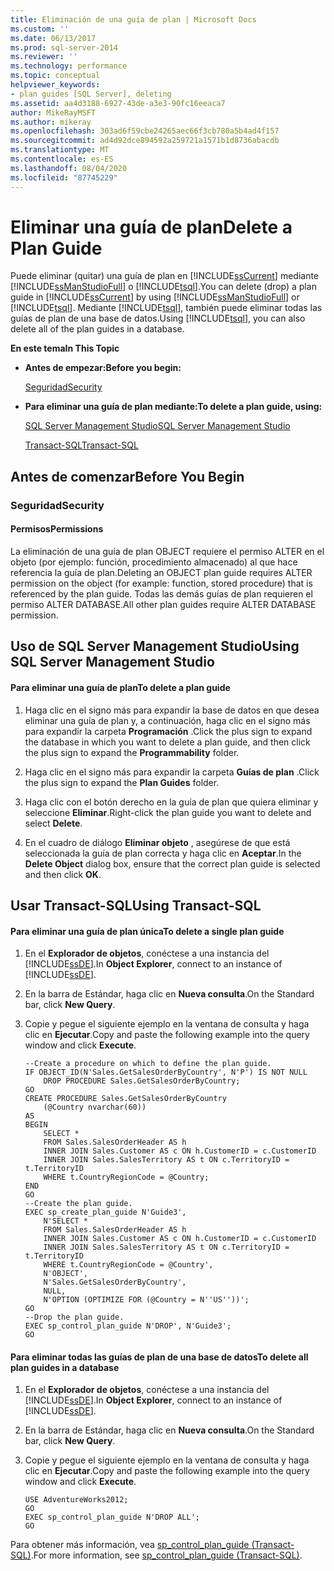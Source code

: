 ```yaml
---
title: Eliminación de una guía de plan | Microsoft Docs
ms.custom: ''
ms.date: 06/13/2017
ms.prod: sql-server-2014
ms.reviewer: ''
ms.technology: performance
ms.topic: conceptual
helpviewer_keywords:
- plan guides [SQL Server], deleting
ms.assetid: aa4d3188-6927-43de-a3e3-90fc16eeaca7
author: MikeRayMSFT
ms.author: mikeray
ms.openlocfilehash: 303ad6f59cbe24265aec66f3cb780a5b4ad4f157
ms.sourcegitcommit: ad4d92dce894592a259721a1571b1d8736abacdb
ms.translationtype: MT
ms.contentlocale: es-ES
ms.lasthandoff: 08/04/2020
ms.locfileid: "87745229"
---
```

# <a name="delete-a-plan-guide"></a><span data-ttu-id="1a43c-102">Eliminar una guía de plan</span><span class="sxs-lookup"><span data-stu-id="1a43c-102">Delete a Plan Guide</span></span>
  <span data-ttu-id="1a43c-103">Puede eliminar (quitar) una guía de plan en [!INCLUDE[ssCurrent](../../includes/sscurrent-md.md)] mediante [!INCLUDE[ssManStudioFull](../../includes/ssmanstudiofull-md.md)] o [!INCLUDE[tsql](../../includes/tsql-md.md)].</span><span class="sxs-lookup"><span data-stu-id="1a43c-103">You can delete (drop) a plan guide in [!INCLUDE[ssCurrent](../../includes/sscurrent-md.md)] by using [!INCLUDE[ssManStudioFull](../../includes/ssmanstudiofull-md.md)] or [!INCLUDE[tsql](../../includes/tsql-md.md)].</span></span> <span data-ttu-id="1a43c-104">Mediante [!INCLUDE[tsql](../../includes/tsql-md.md)], también puede eliminar todas las guías de plan de una base de datos.</span><span class="sxs-lookup"><span data-stu-id="1a43c-104">Using [!INCLUDE[tsql](../../includes/tsql-md.md)], you can also delete all of the plan guides in a database.</span></span>  
  
 <span data-ttu-id="1a43c-105">**En este tema**</span><span class="sxs-lookup"><span data-stu-id="1a43c-105">**In This Topic**</span></span>  
  
-   <span data-ttu-id="1a43c-106">**Antes de empezar:**</span><span class="sxs-lookup"><span data-stu-id="1a43c-106">**Before you begin:**</span></span>  
  
     [<span data-ttu-id="1a43c-107">Seguridad</span><span class="sxs-lookup"><span data-stu-id="1a43c-107">Security</span></span>](#Security)  
  
-   <span data-ttu-id="1a43c-108">**Para eliminar una guía de plan mediante:**</span><span class="sxs-lookup"><span data-stu-id="1a43c-108">**To delete a plan guide, using:**</span></span>  
  
     [<span data-ttu-id="1a43c-109">SQL Server Management Studio</span><span class="sxs-lookup"><span data-stu-id="1a43c-109">SQL Server Management Studio</span></span>](#SSMSProcedure)  
  
     [<span data-ttu-id="1a43c-110">Transact-SQL</span><span class="sxs-lookup"><span data-stu-id="1a43c-110">Transact-SQL</span></span>](#TsqlProcedure)  
  
##  <a name="before-you-begin"></a><a name="BeforeYouBegin"></a> <span data-ttu-id="1a43c-111">Antes de comenzar</span><span class="sxs-lookup"><span data-stu-id="1a43c-111">Before You Begin</span></span>  
  
###  <a name="security"></a><a name="Security"></a> <span data-ttu-id="1a43c-112">Seguridad</span><span class="sxs-lookup"><span data-stu-id="1a43c-112">Security</span></span>  
  
####  <a name="permissions"></a><a name="Permissions"></a> <span data-ttu-id="1a43c-113">Permisos</span><span class="sxs-lookup"><span data-stu-id="1a43c-113">Permissions</span></span>  
 <span data-ttu-id="1a43c-114">La eliminación de una guía de plan OBJECT requiere el permiso ALTER en el objeto (por ejemplo: función, procedimiento almacenado) al que hace referencia la guía de plan.</span><span class="sxs-lookup"><span data-stu-id="1a43c-114">Deleting an OBJECT plan guide requires ALTER permission on the object (for example: function, stored procedure) that is referenced by the plan guide.</span></span> <span data-ttu-id="1a43c-115">Todas las demás guías de plan requieren el permiso ALTER DATABASE.</span><span class="sxs-lookup"><span data-stu-id="1a43c-115">All other plan guides require ALTER DATABASE permission.</span></span>  
  
##  <a name="using-sql-server-management-studio"></a><a name="SSMSProcedure"></a> <span data-ttu-id="1a43c-116">Uso de SQL Server Management Studio</span><span class="sxs-lookup"><span data-stu-id="1a43c-116">Using SQL Server Management Studio</span></span>  
  
#### <a name="to-delete-a-plan-guide"></a><span data-ttu-id="1a43c-117">Para eliminar una guía de plan</span><span class="sxs-lookup"><span data-stu-id="1a43c-117">To delete a plan guide</span></span>  
  
1.  <span data-ttu-id="1a43c-118">Haga clic en el signo más para expandir la base de datos en que desea eliminar una guía de plan y, a continuación, haga clic en el signo más para expandir la carpeta **Programación** .</span><span class="sxs-lookup"><span data-stu-id="1a43c-118">Click the plus sign to expand the database in which you want to delete a plan guide, and then click the plus sign to expand the **Programmability** folder.</span></span>  
  
2.  <span data-ttu-id="1a43c-119">Haga clic en el signo más para expandir la carpeta **Guías de plan** .</span><span class="sxs-lookup"><span data-stu-id="1a43c-119">Click the plus sign to expand the **Plan Guides** folder.</span></span>  
  
3.  <span data-ttu-id="1a43c-120">Haga clic con el botón derecho en la guía de plan que quiera eliminar y seleccione **Eliminar**.</span><span class="sxs-lookup"><span data-stu-id="1a43c-120">Right-click the plan guide you want to delete and select **Delete**.</span></span>  
  
4.  <span data-ttu-id="1a43c-121">En el cuadro de diálogo **Eliminar objeto** , asegúrese de que está seleccionada la guía de plan correcta y haga clic en **Aceptar**.</span><span class="sxs-lookup"><span data-stu-id="1a43c-121">In the **Delete Object** dialog box, ensure that the correct plan guide is selected and then click **OK**.</span></span>  
  
##  <a name="using-transact-sql"></a><a name="TsqlProcedure"></a> <span data-ttu-id="1a43c-122">Usar Transact-SQL</span><span class="sxs-lookup"><span data-stu-id="1a43c-122">Using Transact-SQL</span></span>  
  
#### <a name="to-delete-a-single-plan-guide"></a><span data-ttu-id="1a43c-123">Para eliminar una guía de plan única</span><span class="sxs-lookup"><span data-stu-id="1a43c-123">To delete a single plan guide</span></span>  
  
1.  <span data-ttu-id="1a43c-124">En el **Explorador de objetos**, conéctese a una instancia del [!INCLUDE[ssDE](../../includes/ssde-md.md)].</span><span class="sxs-lookup"><span data-stu-id="1a43c-124">In **Object Explorer**, connect to an instance of [!INCLUDE[ssDE](../../includes/ssde-md.md)].</span></span>  
  
2.  <span data-ttu-id="1a43c-125">En la barra de Estándar, haga clic en **Nueva consulta**.</span><span class="sxs-lookup"><span data-stu-id="1a43c-125">On the Standard bar, click **New Query**.</span></span>  
  
3.  <span data-ttu-id="1a43c-126">Copie y pegue el siguiente ejemplo en la ventana de consulta y haga clic en **Ejecutar**.</span><span class="sxs-lookup"><span data-stu-id="1a43c-126">Copy and paste the following example into the query window and click **Execute**.</span></span>  
  
    ```  
    --Create a procedure on which to define the plan guide.  
    IF OBJECT_ID(N'Sales.GetSalesOrderByCountry', N'P') IS NOT NULL  
        DROP PROCEDURE Sales.GetSalesOrderByCountry;  
    GO  
    CREATE PROCEDURE Sales.GetSalesOrderByCountry   
        (@Country nvarchar(60))  
    AS  
    BEGIN  
        SELECT *  
        FROM Sales.SalesOrderHeader AS h   
        INNER JOIN Sales.Customer AS c ON h.CustomerID = c.CustomerID  
        INNER JOIN Sales.SalesTerritory AS t ON c.TerritoryID = t.TerritoryID  
        WHERE t.CountryRegionCode = @Country;  
    END  
    GO  
    --Create the plan guide.  
    EXEC sp_create_plan_guide N'Guide3',  
        N'SELECT *  
        FROM Sales.SalesOrderHeader AS h   
        INNER JOIN Sales.Customer AS c ON h.CustomerID = c.CustomerID  
        INNER JOIN Sales.SalesTerritory AS t ON c.TerritoryID = t.TerritoryID  
        WHERE t.CountryRegionCode = @Country',  
        N'OBJECT',  
        N'Sales.GetSalesOrderByCountry',  
        NULL,  
        N'OPTION (OPTIMIZE FOR (@Country = N''US''))';  
    GO  
    --Drop the plan guide.  
    EXEC sp_control_plan_guide N'DROP', N'Guide3';  
    GO  
    ```  
  
#### <a name="to-delete-all-plan-guides-in-a-database"></a><span data-ttu-id="1a43c-127">Para eliminar todas las guías de plan de una base de datos</span><span class="sxs-lookup"><span data-stu-id="1a43c-127">To delete all plan guides in a database</span></span>  
  
1.  <span data-ttu-id="1a43c-128">En el **Explorador de objetos**, conéctese a una instancia del [!INCLUDE[ssDE](../../includes/ssde-md.md)].</span><span class="sxs-lookup"><span data-stu-id="1a43c-128">In **Object Explorer**, connect to an instance of [!INCLUDE[ssDE](../../includes/ssde-md.md)].</span></span>  
  
2.  <span data-ttu-id="1a43c-129">En la barra de Estándar, haga clic en **Nueva consulta**.</span><span class="sxs-lookup"><span data-stu-id="1a43c-129">On the Standard bar, click **New Query**.</span></span>  
  
3.  <span data-ttu-id="1a43c-130">Copie y pegue el siguiente ejemplo en la ventana de consulta y haga clic en **Ejecutar**.</span><span class="sxs-lookup"><span data-stu-id="1a43c-130">Copy and paste the following example into the query window and click **Execute**.</span></span>  
  
    ```  
    USE AdventureWorks2012;  
    GO  
    EXEC sp_control_plan_guide N'DROP ALL';  
    GO  
    ```  
  
 <span data-ttu-id="1a43c-131">Para obtener más información, vea [sp_control_plan_guide &#40;Transact-SQL&#41;](/sql/relational-databases/system-stored-procedures/sp-control-plan-guide-transact-sql).</span><span class="sxs-lookup"><span data-stu-id="1a43c-131">For more information, see [sp_control_plan_guide &#40;Transact-SQL&#41;](/sql/relational-databases/system-stored-procedures/sp-control-plan-guide-transact-sql).</span></span>  
  
  
